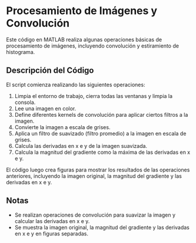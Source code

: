 # Procesamiento de Imágenes y Convolución

Este código en MATLAB realiza algunas operaciones básicas de procesamiento de imágenes, incluyendo convolución y estiramiento de histograma.

## Descripción del Código

El script comienza realizando las siguientes operaciones:

1. Limpia el entorno de trabajo, cierra todas las ventanas y limpia la consola.
2. Lee una imagen en color.
3. Define diferentes kernels de convolución para aplicar ciertos filtros a la imagen.
4. Convierte la imagen a escala de grises.
5. Aplica un filtro de suavizado (filtro promedio) a la imagen en escala de grises.
6. Calcula las derivadas en x e y de la imagen suavizada.
7. Calcula la magnitud del gradiente como la máxima de las derivadas en x e y.

El código luego crea figuras para mostrar los resultados de las operaciones anteriores, incluyendo la imagen original, la magnitud del gradiente y las derivadas en x e y.


## Notas

- Se realizan operaciones de convolución para suavizar la imagen y calcular las derivadas en x e y.
- Se muestra la imagen original, la magnitud del gradiente y las derivadas en x e y en figuras separadas.
